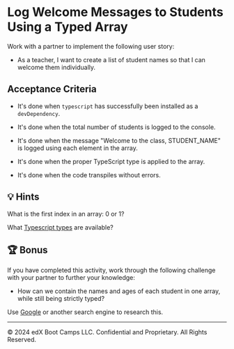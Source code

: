 # Log Welcome Messages to Students Using a Typed Array

Work with a partner to implement the following user story:

* As a teacher, I want to create a list of student names so that I can welcome them individually.

## Acceptance Criteria

* It's done when `typescript` has successfully been installed as a `devDependency`.

* It's done when the total number of students is logged to the console.

* It's done when the message "Welcome to the class, STUDENT_NAME" is logged using each element in the array.

* It's done when the proper TypeScript type is applied to the array.

* It's done when the code transpiles without errors.

## 💡 Hints

What is the first index in an array: 0 or 1?

What [Typescript types](https://www.typescriptlang.org/docs/handbook/2/everyday-types.html) are available?

## 🏆 Bonus

If you have completed this activity, work through the following challenge with your partner to further your knowledge:

* How can we contain the names and ages of each student in one array, while still being strictly typed?

Use [Google](https://www.google.com) or another search engine to research this.

---

&copy; 2024 edX Boot Camps LLC. Confidential and Proprietary. All Rights Reserved.
